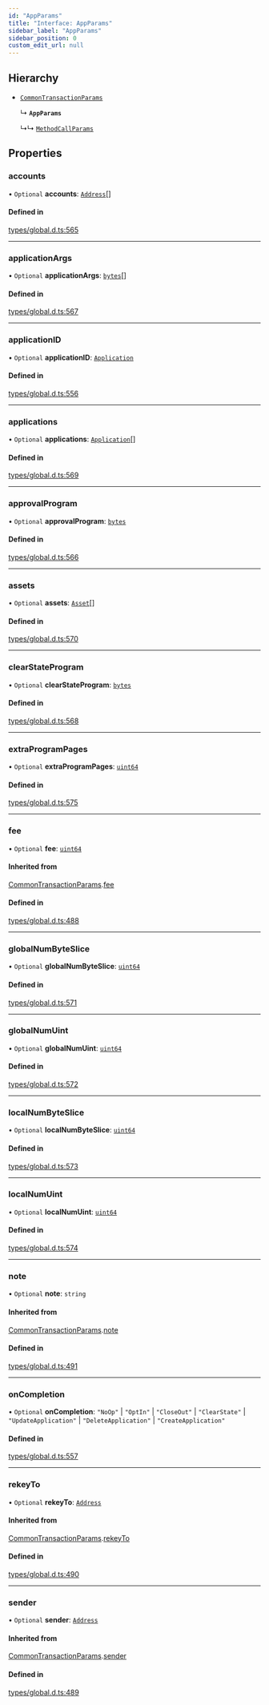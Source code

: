 ```yaml
---
id: "AppParams"
title: "Interface: AppParams"
sidebar_label: "AppParams"
sidebar_position: 0
custom_edit_url: null
---
```


## Hierarchy

- [`CommonTransactionParams`](CommonTransactionParams.md)

  ↳ **`AppParams`**

  ↳↳ [`MethodCallParams`](MethodCallParams.md)

## Properties

### accounts

• `Optional` **accounts**: [`Address`](../classes/Address.md)[]

#### Defined in

[types/global.d.ts:565](https://github.com/algorandfoundation/tealscript/blob/8efb050/types/global.d.ts#L565)

___

### applicationArgs

• `Optional` **applicationArgs**: [`bytes`](../modules.md#bytes)[]

#### Defined in

[types/global.d.ts:567](https://github.com/algorandfoundation/tealscript/blob/8efb050/types/global.d.ts#L567)

___

### applicationID

• `Optional` **applicationID**: [`Application`](../classes/Application.md)

#### Defined in

[types/global.d.ts:556](https://github.com/algorandfoundation/tealscript/blob/8efb050/types/global.d.ts#L556)

___

### applications

• `Optional` **applications**: [`Application`](../classes/Application.md)[]

#### Defined in

[types/global.d.ts:569](https://github.com/algorandfoundation/tealscript/blob/8efb050/types/global.d.ts#L569)

___

### approvalProgram

• `Optional` **approvalProgram**: [`bytes`](../modules.md#bytes)

#### Defined in

[types/global.d.ts:566](https://github.com/algorandfoundation/tealscript/blob/8efb050/types/global.d.ts#L566)

___

### assets

• `Optional` **assets**: [`Asset`](../classes/Asset.md)[]

#### Defined in

[types/global.d.ts:570](https://github.com/algorandfoundation/tealscript/blob/8efb050/types/global.d.ts#L570)

___

### clearStateProgram

• `Optional` **clearStateProgram**: [`bytes`](../modules.md#bytes)

#### Defined in

[types/global.d.ts:568](https://github.com/algorandfoundation/tealscript/blob/8efb050/types/global.d.ts#L568)

___

### extraProgramPages

• `Optional` **extraProgramPages**: [`uint64`](../modules.md#uint64)

#### Defined in

[types/global.d.ts:575](https://github.com/algorandfoundation/tealscript/blob/8efb050/types/global.d.ts#L575)

___

### fee

• `Optional` **fee**: [`uint64`](../modules.md#uint64)

#### Inherited from

[CommonTransactionParams](CommonTransactionParams.md).[fee](CommonTransactionParams.md#fee)

#### Defined in

[types/global.d.ts:488](https://github.com/algorandfoundation/tealscript/blob/8efb050/types/global.d.ts#L488)

___

### globalNumByteSlice

• `Optional` **globalNumByteSlice**: [`uint64`](../modules.md#uint64)

#### Defined in

[types/global.d.ts:571](https://github.com/algorandfoundation/tealscript/blob/8efb050/types/global.d.ts#L571)

___

### globalNumUint

• `Optional` **globalNumUint**: [`uint64`](../modules.md#uint64)

#### Defined in

[types/global.d.ts:572](https://github.com/algorandfoundation/tealscript/blob/8efb050/types/global.d.ts#L572)

___

### localNumByteSlice

• `Optional` **localNumByteSlice**: [`uint64`](../modules.md#uint64)

#### Defined in

[types/global.d.ts:573](https://github.com/algorandfoundation/tealscript/blob/8efb050/types/global.d.ts#L573)

___

### localNumUint

• `Optional` **localNumUint**: [`uint64`](../modules.md#uint64)

#### Defined in

[types/global.d.ts:574](https://github.com/algorandfoundation/tealscript/blob/8efb050/types/global.d.ts#L574)

___

### note

• `Optional` **note**: `string`

#### Inherited from

[CommonTransactionParams](CommonTransactionParams.md).[note](CommonTransactionParams.md#note)

#### Defined in

[types/global.d.ts:491](https://github.com/algorandfoundation/tealscript/blob/8efb050/types/global.d.ts#L491)

___

### onCompletion

• `Optional` **onCompletion**: ``"NoOp"`` \| ``"OptIn"`` \| ``"CloseOut"`` \| ``"ClearState"`` \| ``"UpdateApplication"`` \| ``"DeleteApplication"`` \| ``"CreateApplication"``

#### Defined in

[types/global.d.ts:557](https://github.com/algorandfoundation/tealscript/blob/8efb050/types/global.d.ts#L557)

___

### rekeyTo

• `Optional` **rekeyTo**: [`Address`](../classes/Address.md)

#### Inherited from

[CommonTransactionParams](CommonTransactionParams.md).[rekeyTo](CommonTransactionParams.md#rekeyto)

#### Defined in

[types/global.d.ts:490](https://github.com/algorandfoundation/tealscript/blob/8efb050/types/global.d.ts#L490)

___

### sender

• `Optional` **sender**: [`Address`](../classes/Address.md)

#### Inherited from

[CommonTransactionParams](CommonTransactionParams.md).[sender](CommonTransactionParams.md#sender)

#### Defined in

[types/global.d.ts:489](https://github.com/algorandfoundation/tealscript/blob/8efb050/types/global.d.ts#L489)
